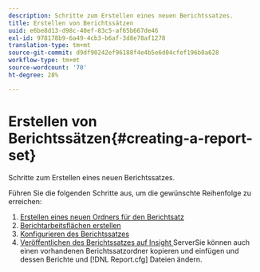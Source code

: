 ```yaml
---
description: Schritte zum Erstellen eines neuen Berichtssatzes.
title: Erstellen von Berichtssätzen
uuid: e6be8d13-d98c-40ef-83c5-af65b667de46
exl-id: 978178b9-6a49-4cb3-b6af-3d8e78af1278
translation-type: tm+mt
source-git-commit: d9df90242ef96188f4e4b5e6d04cfef196b0a628
workflow-type: tm+mt
source-wordcount: '70'
ht-degree: 28%

---
```


# Erstellen von Berichtssätzen{#creating-a-report-set}

Schritte zum Erstellen eines neuen Berichtssatzes.

Führen Sie die folgenden Schritte aus, um die gewünschte Reihenfolge zu erreichen:

1. [Erstellen eines neuen Ordners für den Berichtsatz](../../../../home/c-rpt-oview/c-work-rpt-sets/t-create-rpt-set/t-new-fldr-rpt-set.md#task-9936b9c1f0624732a24087d8fa3f2617)
1. [Berichtarbeitsflächen erstellen](../../../../home/c-rpt-oview/c-work-rpt-sets/t-create-rpt-set/t-create-rpt-wrksp.md#task-993b616031904352acae13df6461e20b)
1. [Konfigurieren des Berichtssatzes](../../../../home/c-rpt-oview/c-work-rpt-sets/t-create-rpt-set/t-config-rpt-set/t-config-rpt-set.md#task-cfb2fd0c28bc48c2acdd582fe0d670d0)
1. [Veröffentlichen des Berichtssatzes auf Insight ](../../../../home/c-rpt-oview/c-work-rpt-sets/t-create-rpt-set/t-pub-rpt-set.md#task-3fc45e02aa364b8d815a969b8adc2c27)
ServerSie können auch einen vorhandenen Berichtssatzordner kopieren und einfügen und dessen Berichte und  [!DNL Report.cfg] Dateien ändern.
